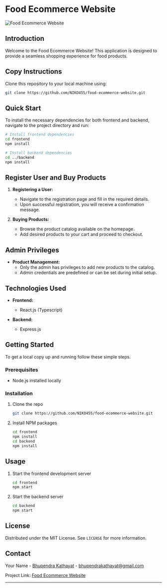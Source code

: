 # Food Ecommerce Website

![Food Ecommerce Website](<>)

## Introduction

Welcome to the Food Ecommerce Website! This application is designed to provide a seamless shopping experience for food products.

## Copy Instructions

Clone this repository to your local machine using:

```bash
git clone https://github.com/NIKO455/food-ecommerce-website.git
```

## Quick Start

To install the necessary dependencies for both frontend and backend, navigate to the project directory and run:

```bash
# Install frontend dependencies
cd frontend
npm install

# Install backend dependencies
cd ../backend
npm install
```

## Register User and Buy Products

1. **Registering a User:**
    - Navigate to the registration page and fill in the required details.
    - Upon successful registration, you will receive a confirmation message.

2. **Buying Products:**
    - Browse the product catalog available on the homepage.
    - Add desired products to your cart and proceed to checkout.

## Admin Privileges

- **Product Management:**
    - Only the admin has privileges to add new products to the catalog.
    - Admin credentials are predefined or can be set during initial setup.

## Technologies Used

- **Frontend:**
    - React.js (Typescript)

- **Backend:**
    - Express.js

## Getting Started

To get a local copy up and running follow these simple steps.

### Prerequisites

- Node.js installed locally

### Installation

1. Clone the repo
   ```sh
   git clone https://github.com/NIKO455/food-ecommerce-website.git
   ```
2. Install NPM packages
   ```sh
   cd frontend
   npm install
   cd backend
   npm install
   ```

## Usage

1. Start the frontend development server
   ```sh
   cd frontend
   npm start
   ```
2. Start the backend server
   ```sh
   cd backend
   npm start
   ```

## License

Distributed under the MIT License. See `LICENSE` for more information.

## Contact

Your Name - [Bhupendra Kathayat](https://www.linkedin.com/in/bhupendra-kathayat/) - bhupendrakathayat@gmail.com

Project Link: [Food Ecommerce Website](https://github.com/NIKO455/food-ecommerce-website.git)

---